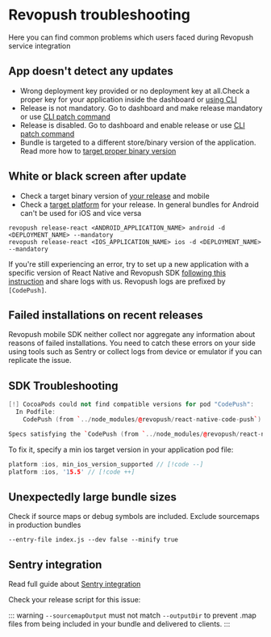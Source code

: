 # Revopush troubleshooting

Here you can find common problems which users faced during Revopush service integration

## App doesn't detect any updates

- Wrong deployment key provided or no deployment key at all.Check a proper key for your application inside the dashboard or [using CLI](/cli/deployment-management#cli-deployment-management-deploy-ls)
- Release is not mandatory. Go to dashboard and make release mandatory or use [CLI patch command](/cli/patching-update-metadata#patching-update-metadata)
- Release is disabled. Go to dashboard and enable release or use [CLI patch command](/cli/releasing-updates#disabled-parameter)
- Bundle is targeted to a different store/binary version of the application. Read more how to [target proper binary version](/cli/releasing-updates#target-binary-version-parameter)

## White or black screen after update

- Check a target binary version of [your release](/cli/releasing-updates#target-binary-version-parameter) and mobile
- Check a [target platform](/cli/releasing-updates#platform-parameter) for your release. In general bundles for Android can't be used for iOS and vice versa

```shell
revopush release-react <ANDROID_APPLICATION_NAME> android -d <DEPLOYMENT_NAME> --mandatory
revopush release-react <IOS_APPLICATION_NAME> ios -d <DEPLOYMENT_NAME> --mandatory
```

If you're still experiencing an error, try to set up a new application with a specific version of React Native and Revopush SDK [following this instruction](/troubleshooting/application-template) and share logs with us.
Revopush logs are prefixed by `[CodePush]`.

## Failed installations on recent releases

Revopush mobile SDK neither collect nor aggregate any information about reasons of failed installations.
You need to catch these errors on your side using tools such as Sentry or collect logs from device or emulator if you can replicate the issue.

## SDK Troubleshooting

```c++
[!] CocoaPods could not find compatible versions for pod "CodePush":
  In Podfile:
    CodePush (from `../node_modules/@revopush/react-native-code-push`)

Specs satisfying the `CodePush (from `../node_modules/@revopush/react-native-code-push`)` dependency were found, but they required a higher minimum deployment target.
```

To fix it, specify a min ios target version in your application pod file:

```c++
platform :ios, min_ios_version_supported // [!code --]
platform :ios, '15.5' // [!code ++]
```

## Unexpectedly large bundle sizes

Check if source maps or debug symbols are included. Exclude sourcemaps in production bundles

```shell
--entry-file index.js --dev false --minify true
```

## Sentry integration

Read full guide about [Sentry integration](/cicd/sentry)

Check your release script for this issue:

::: warning
`--sourcemapOutput` must not match `--outputDir` to prevent .map files from being included in your bundle and delivered to clients.
:::





